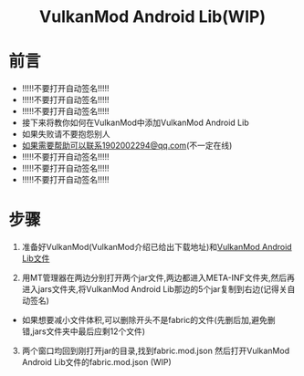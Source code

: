 <div align="center">

# VulkanMod Android Lib(WIP)

</div>

# 前言

 - !!!!!不要打开自动签名!!!!!
 - !!!!!不要打开自动签名!!!!!
 - !!!!!不要打开自动签名!!!!!
 - 接下来将教你如何在VulkanMod中添加VulkanMod Android Lib
 - 如果失败请不要抱怨别人
 - 如果需要帮助可以联系1902002294@qq.com(不一定在线)
 - !!!!!不要打开自动签名!!!!!
 - !!!!!不要打开自动签名!!!!!
 - !!!!!不要打开自动签名!!!!!
 
# 步骤
 1. 准备好VulkanMod(VulkanMod介绍已给出下载地址)和[VulkanMod Android Lib文件](https://www.curseforge.com/minecraft/mc-mods/vulkanmod-android-libs)
 
 2. 用MT管理器在两边分别打开两个jar文件,两边都进入META-INF文件夹,然后再进入jars文件夹,将VulkanMod Android Lib那边的5个jar复制到右边(记得关自动签名)
  - 如果想要减小文件体积,可以删除开头不是fabric的文件(先删后加,避免删错,jars文件夹中最后应剩12个文件)
  
 3. 两个窗口均回到刚打开jar的目录,找到fabric.mod.json 然后打开VulkanMod Android Lib文件的fabric.mod.json     (WIP)

 


